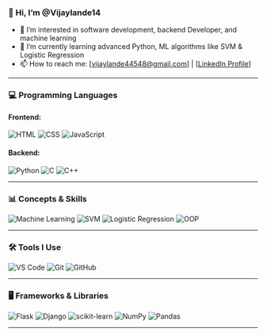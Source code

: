 ### 👋 Hi, I’m @Vijaylande14

- 👀 I’m interested in software development, backend Developer, and machine learning  
- 🌱 I’m currently learning advanced Python,  ML algorithms like SVM & Logistic Regression   
- 📫 How to reach me: [vijaylande44548@gmail.com] | [[LinkedIn Profile](https://www.linkedin.com/in/vijay-lande014/)]  
---

### 💻 Programming Languages

#### Frontend:
![HTML](https://img.shields.io/badge/HTML5-E34F26?style=flat&logo=html5&logoColor=white)
![CSS](https://img.shields.io/badge/CSS3-1572B6?style=flat&logo=css3&logoColor=white)
![JavaScript](https://img.shields.io/badge/JavaScript-F7DF1E?style=flat&logo=javascript&logoColor=black)

#### Backend:
![Python](https://img.shields.io/badge/Python-3776AB?style=flat&logo=python&logoColor=white)
![C](https://img.shields.io/badge/C-00599C?style=flat&logo=c&logoColor=white)
![C++](https://img.shields.io/badge/C++-00599C?style=flat&logo=c%2B%2B&logoColor=white)

---

### 📊 Concepts & Skills

![Machine Learning](https://img.shields.io/badge/Machine%20Learning-009688?style=flat&logo=scikit-learn&logoColor=white)
![SVM](https://img.shields.io/badge/SVM-Algorithm-6f42c1?style=flat)
![Logistic Regression](https://img.shields.io/badge/Logistic%20Regression-Model-8e44ad?style=flat)
![OOP](https://img.shields.io/badge/OOP-Concepts-blue?style=flat)

---

### 🛠 Tools I Use

![VS Code](https://img.shields.io/badge/VS%20Code-007ACC?style=flat&logo=visual-studio-code&logoColor=white)
![Git](https://img.shields.io/badge/Git-F05032?style=flat&logo=git&logoColor=white)
![GitHub](https://img.shields.io/badge/GitHub-181717?style=flat&logo=github&logoColor=white)

---

### 🖥️ Frameworks & Libraries

![Flask](https://img.shields.io/badge/Flask-000000?style=flat&logo=flask&logoColor=white)
![Django](https://img.shields.io/badge/Django-092E20?style=flat&logo=django&logoColor=white)
![scikit-learn](https://img.shields.io/badge/scikit--learn-F7931E?style=flat&logo=scikit-learn&logoColor=white)
![NumPy](https://img.shields.io/badge/NumPy-013243?style=flat&logo=numpy&logoColor=white)
![Pandas](https://img.shields.io/badge/Pandas-150458?style=flat&logo=pandas&logoColor=white)

---
